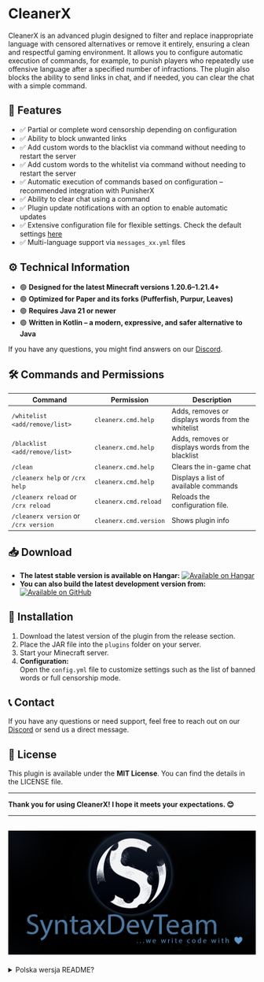# CleanerX

CleanerX is an advanced plugin designed to filter and replace inappropriate language with censored alternatives or remove it entirely, ensuring a clean and respectful gaming environment. It allows you to configure automatic execution of commands, for example, to punish players who repeatedly use offensive language after a specified number of infractions. The plugin also blocks the ability to send links in chat, and if needed, you can clear the chat with a simple command.


## 🔹 Features

- ✅ Partial or complete word censorship depending on configuration
- ✅ Ability to block unwanted links
- ✅ Add custom words to the blacklist via command without needing to restart the server
- ✅ Add custom words to the whitelist via command without needing to restart the server
- ✅ Automatic execution of commands based on configuration – recommended integration with PunisherX
- ✅ Ability to clear chat using a command
- ✅ Plugin update notifications with an option to enable automatic updates
- ✅ Extensive configuration file for flexible settings. Check the default settings [here](https://github.com/SyntaxDevTeam/CleanerX/blob/main/src/main/resources/config.yml)
- ✅ Multi-language support via `messages_xx.yml` files

## ⚙️ Technical Information

- 🟢 **Designed for the latest Minecraft versions 1.20.6–1.21.4+**
- 🟢 **Optimized for Paper and its forks (Pufferfish, Purpur, Leaves)**
- 🟢 **Requires Java 21 or newer**
- 🟢 **Written in Kotlin – a modern, expressive, and safer alternative to Java**

If you have any questions, you might find answers on our [Discord](https://discord.gg/KNstae3UEV).

## 🛠️ Commands and Permissions
| Command                               | Permission             | Description                                        |
|---------------------------------------|------------------------|----------------------------------------------------|
| `/whitelist <add/remove/list>`        | `cleanerx.cmd.help`    | Adds, removes or displays words from the whitelist |
| `/blacklist <add/remove/list>`        | `cleanerx.cmd.help`    | Adds, removes or displays words from the blacklist |
| `/clean`                              | `cleanerx.cmd.help`    | Clears the in-game chat                            |
| `/cleanerx help` or `/crx help`       | `cleanerx.cmd.help`    | Displays a list of available commands              |
| `/cleanerx reload` or `/crx reload`   | `cleanerx.cmd.reload`  | Reloads the configuration file.                    |
| `/cleanerx version` or `/crx version` | `cleanerx.cmd.version` | Shows plugin info                                  |

## 📥 Download

- **The latest stable version is available on Hangar:**  [![Available on Hangar](https://img.shields.io/hangar/dt/CleanerX)](https://hangar.papermc.io/SyntaxDevTeam/CleanerX)
- **You can also build the latest development version from:**  [![Available on GitHub](https://img.shields.io/badge/GitHub.com-CleanerX-green)](https://github.com/SyntaxDevTeam/CleanerX)

## 🚀 Installation

1. Download the latest version of the plugin from the release section.
2. Place the JAR file into the `plugins` folder on your server.
3. Start your Minecraft server.
4. **Configuration:**  
   Open the `config.yml` file to customize settings such as the list of banned words or full censorship mode.

## 📞 Contact

If you have any questions or need support, feel free to reach out on our [Discord](https://discord.gg/KNstae3UEV) or send us a direct message.

## 📜 License

This plugin is available under the **MIT License**. You can find the details in the LICENSE file.

---

**Thank you for using CleanerX! I hope it meets your expectations. 😊**

---

![syntaxdevteam_logo.png](assets/syntaxdevteam_logo.png)
---
<details>
<summary>Polska wersja README?</summary>

# CleanerX

CleanerX to zaawansowana wtyczka zaprojektowana do filtrowania i zastępowania nieodpowiedniego języka ocenzurowanymi alternatywami lub całkowitego usuwania go, zapewniając czyste i pełne szacunku środowisko gry. Pozwala na skonfigurowanie automatycznego wykonywanie poleceń, na przykład, aby ukarać graczy, którzy wielokrotnie używają obraźliwego języka po określonej liczbie przekleństw. Wtyczka blokuje również, możliwość wysyłania na czacie linków do stron, a w razie potrzeby możesz wyczyścić czat za pomocą polecenia.

Pełny spis komend i uprawnień znajdziesz [tutaj](https://github.com/SyntaxDevTeam/CleanerX/wiki) 

## Możliwości

* Cenzurowanie częściowe lub całkowite słów w zależności od konfiguracji
* Możliwość blokowania niechcianych linków
* Możliwość dodawania własnych słów do blacklisty za pomoca komendy bez konieczności restartu serwera
* Możliwość dodawania własnych słów do whitelisty za pomoca komendy bez konieczności restartu serwera
* Automatyczne wykonywanie poleceń w zależności od konfiguracji - zalecana współpraca z PunisherX
* Możliwość czyszczenia czatu za pomocą polecenia
* Powiadomienia o aktualizacjach wtyczki z opcją ustawienia automatycznych aktualizacji
* Rozbudowany plik konfiguracyjny do elastycznych ustawień. Sprawdź domyślne ustawienia [tutaj](https://github.com/SyntaxDevTeam/CleanerX/blob/main/src/main/resources/config.yml)
* Wsparcie dla wielu języków przez plik messages_xx.yml

## Informacje techniczne
* [x] CleanerX został zaprojektowany specjalnie pod najnowszą wersję Minecraft 1.20.6-1.21.4+
* [x] Napisany i zoptymalizowano pod silnik Paper oraz jego modyfikacje tj. Pufferfish, Purpur i Leaves
* [x] Wymaga Javy 21 lub nowszej, aby działać poprawnie
* [x] Napisany w nowoczesnym języku programowania Kotlin, który jest bardziej ekspresyjny i bezpieczny niż Java.

Jeśli masz jakieś pytania, być może znajdziesz na nie rozwiązanie na naszym [discordzie](https://discord.gg/KNstae3UEV)

## Pobierz
* Zawsze aktualna wersja stabilna do pobrania na Hangar [![Available on Hangar](https://img.shields.io/hangar/dt/CleanerX)](https://hangar.papermc.io/SyntaxDevTeam/CleanerX)
* Możesz także samodzielnie zbudować wersję developerską z [![Available on GitHub](https://img.shields.io/badge/GitHub.com-CleanerX-green)](https://github.com/SyntaxDevTeam/CleanerX)


## Instalacja
* Pobierz najnowszą wersję pluginu z sekcji wydań.
* Umieść plik JAR w folderze plugins na swoim serwerze.
* Uruchom serwer Minecraft.
* Konfiguracja
  W pliku config.yml znajdziesz opcje konfiguracyjne, takie jak listę zakazanych słów czy tryb pełnej cenzury.

## Kontakt
Jeśli masz pytania lub potrzebujesz pomocy, śmiało skontaktuj się z nami na naszym [discordzie](https://discord.gg/KNstae3UEV) lub napisz bezpośrednio na PM

## Licencja
Ten plugin jest dostępny na licencji MIT. Szczegóły znajdziesz w pliku LICENSE.

Dziękuję za korzystanie z CleanerX! Mam nadzieję, że spełni twoje oczekiwania. 😊
</details>
